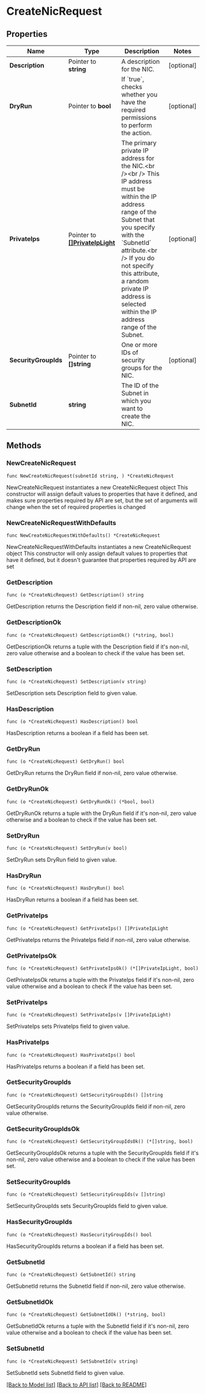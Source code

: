 # CreateNicRequest

## Properties

Name | Type | Description | Notes
------------ | ------------- | ------------- | -------------
**Description** | Pointer to **string** | A description for the NIC. | [optional] 
**DryRun** | Pointer to **bool** | If &#x60;true&#x60;, checks whether you have the required permissions to perform the action. | [optional] 
**PrivateIps** | Pointer to [**[]PrivateIpLight**](PrivateIpLight.md) | The primary private IP address for the NIC.&lt;br /&gt;&lt;br /&gt;  This IP address must be within the IP address range of the Subnet that you specify with the &#x60;SubnetId&#x60; attribute.&lt;br /&gt; If you do not specify this attribute, a random private IP address is selected within the IP address range of the Subnet. | [optional] 
**SecurityGroupIds** | Pointer to **[]string** | One or more IDs of security groups for the NIC. | [optional] 
**SubnetId** | **string** | The ID of the Subnet in which you want to create the NIC. | 

## Methods

### NewCreateNicRequest

`func NewCreateNicRequest(subnetId string, ) *CreateNicRequest`

NewCreateNicRequest instantiates a new CreateNicRequest object
This constructor will assign default values to properties that have it defined,
and makes sure properties required by API are set, but the set of arguments
will change when the set of required properties is changed

### NewCreateNicRequestWithDefaults

`func NewCreateNicRequestWithDefaults() *CreateNicRequest`

NewCreateNicRequestWithDefaults instantiates a new CreateNicRequest object
This constructor will only assign default values to properties that have it defined,
but it doesn't guarantee that properties required by API are set

### GetDescription

`func (o *CreateNicRequest) GetDescription() string`

GetDescription returns the Description field if non-nil, zero value otherwise.

### GetDescriptionOk

`func (o *CreateNicRequest) GetDescriptionOk() (*string, bool)`

GetDescriptionOk returns a tuple with the Description field if it's non-nil, zero value otherwise
and a boolean to check if the value has been set.

### SetDescription

`func (o *CreateNicRequest) SetDescription(v string)`

SetDescription sets Description field to given value.

### HasDescription

`func (o *CreateNicRequest) HasDescription() bool`

HasDescription returns a boolean if a field has been set.

### GetDryRun

`func (o *CreateNicRequest) GetDryRun() bool`

GetDryRun returns the DryRun field if non-nil, zero value otherwise.

### GetDryRunOk

`func (o *CreateNicRequest) GetDryRunOk() (*bool, bool)`

GetDryRunOk returns a tuple with the DryRun field if it's non-nil, zero value otherwise
and a boolean to check if the value has been set.

### SetDryRun

`func (o *CreateNicRequest) SetDryRun(v bool)`

SetDryRun sets DryRun field to given value.

### HasDryRun

`func (o *CreateNicRequest) HasDryRun() bool`

HasDryRun returns a boolean if a field has been set.

### GetPrivateIps

`func (o *CreateNicRequest) GetPrivateIps() []PrivateIpLight`

GetPrivateIps returns the PrivateIps field if non-nil, zero value otherwise.

### GetPrivateIpsOk

`func (o *CreateNicRequest) GetPrivateIpsOk() (*[]PrivateIpLight, bool)`

GetPrivateIpsOk returns a tuple with the PrivateIps field if it's non-nil, zero value otherwise
and a boolean to check if the value has been set.

### SetPrivateIps

`func (o *CreateNicRequest) SetPrivateIps(v []PrivateIpLight)`

SetPrivateIps sets PrivateIps field to given value.

### HasPrivateIps

`func (o *CreateNicRequest) HasPrivateIps() bool`

HasPrivateIps returns a boolean if a field has been set.

### GetSecurityGroupIds

`func (o *CreateNicRequest) GetSecurityGroupIds() []string`

GetSecurityGroupIds returns the SecurityGroupIds field if non-nil, zero value otherwise.

### GetSecurityGroupIdsOk

`func (o *CreateNicRequest) GetSecurityGroupIdsOk() (*[]string, bool)`

GetSecurityGroupIdsOk returns a tuple with the SecurityGroupIds field if it's non-nil, zero value otherwise
and a boolean to check if the value has been set.

### SetSecurityGroupIds

`func (o *CreateNicRequest) SetSecurityGroupIds(v []string)`

SetSecurityGroupIds sets SecurityGroupIds field to given value.

### HasSecurityGroupIds

`func (o *CreateNicRequest) HasSecurityGroupIds() bool`

HasSecurityGroupIds returns a boolean if a field has been set.

### GetSubnetId

`func (o *CreateNicRequest) GetSubnetId() string`

GetSubnetId returns the SubnetId field if non-nil, zero value otherwise.

### GetSubnetIdOk

`func (o *CreateNicRequest) GetSubnetIdOk() (*string, bool)`

GetSubnetIdOk returns a tuple with the SubnetId field if it's non-nil, zero value otherwise
and a boolean to check if the value has been set.

### SetSubnetId

`func (o *CreateNicRequest) SetSubnetId(v string)`

SetSubnetId sets SubnetId field to given value.



[[Back to Model list]](../README.md#documentation-for-models) [[Back to API list]](../README.md#documentation-for-api-endpoints) [[Back to README]](../README.md)


